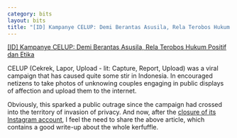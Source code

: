 ```yaml
---
category: bits
layout: bits
title: "[ID] Kampanye CELUP: Demi Berantas Asusila, Rela Terobos Hukum Positif dan Etika"
---
```


[[ID] Kampanye CELUP: Demi Berantas Asusila, Rela Terobos Hukum Positif dan Etika](http://www.plasticdeath.com/2017/12/kampanye-celup-demi-berantas-asusila.html)

CELUP (Cekrek, Lapor, Upload - lit: Capture, Report, Upload) was a viral campaign that has caused quite some stir in Indonesia. In encouraged netizens to take photos of unknowing couples engaging in public displays of affection and upload them to the internet.

Obviously, this sparked a public outrage since the campaign had crossed into the territory of invasion of privacy. And now, after the [closure of its Instagram account](http://www.thejakartapost.com/life/2017/12/28/viral-campaign-celup-closes-instagram-account.html), I feel the need to share the above article, which contains a good write-up about the whole kerfuffle.
